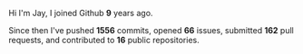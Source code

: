 Hi I'm Jay, I joined Github **9** years ago.

Since then I've pushed **1556** commits, opened **66** issues, submitted **162** pull requests, and contributed to **16** public repositories.
